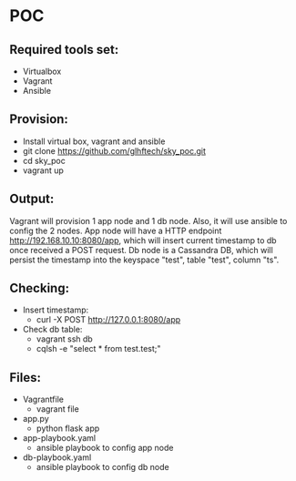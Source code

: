 # POC

## Required tools set:
- Virtualbox
- Vagrant
- Ansible

## Provision:
- Install virtual box, vagrant and ansible
- git clone https://github.com/glhftech/sky_poc.git
- cd sky_poc
- vagrant up

## Output:
Vagrant will provision 1 app node and 1 db node.
Also, it will use ansible to config the 2 nodes.
App node will have a HTTP endpoint http://192.168.10.10:8080/app, which will insert current timestamp to db once received a POST request.
Db node is a Cassandra DB, which will persist the timestamp into the keyspace "test", table "test", column "ts".

## Checking:
- Insert timestamp: 
  - curl -X POST http://127.0.0.1:8080/app
- Check db table: 
  - vagrant ssh db 
  - cqlsh -e "select * from test.test;"

## Files:
- Vagrantfile
  - vagrant file
- app.py
  - python flask app
- app-playbook.yaml
  - ansible playbook to config app node
- db-playbook.yaml
  - ansible playbook to config db node
